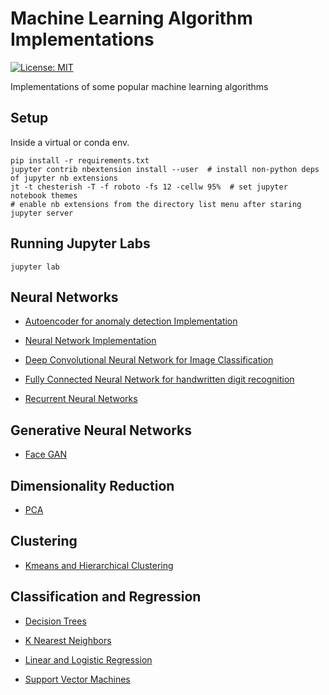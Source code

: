 # Machine Learning Algorithm Implementations

[![License: MIT](https://img.shields.io/badge/License-MIT-yellow.svg)](https://opensource.org/licenses/MIT)

Implementations of some popular machine learning algorithms

## Setup

Inside a virtual or conda env.

```shell
pip install -r requirements.txt
jupyter contrib nbextension install --user  # install non-python deps of jupyter nb extensions
jt -t chesterish -T -f roboto -fs 12 -cellw 95%  # set jupyter notebook themes
# enable nb extensions from the directory list menu after staring jupyter server
```

## Running Jupyter Labs

```shell
jupyter lab
```

## Neural Networks

-   [Autoencoder for anomaly detection Implementation](ml_autoencoder)

-   [Neural Network Implementation](ml_neural_networks)

-   [Deep Convolutional Neural Network for Image Classification](ml_deep_cnn_image_classification)

-   [Fully Connected Neural Network for handwritten digit recognition](ml_fcn_handwritten_digit_recognition)

-   [Recurrent Neural Networks](ml_rnn)

## Generative Neural Networks

-   [Face GAN](ml_gan_human_face_snthesis)

## Dimensionality Reduction

-   [PCA](ml_pca)

## Clustering

-   [Kmeans and Hierarchical Clustering](ml_kmeans_and_hierarchical_clustering)

## Classification and Regression

-   [Decision Trees](ml_decision_trees)

-   [K Nearest Neighbors](ml_knn)

-   [Linear and Logistic Regression](ml_linear_logistic_regression)

-   [Support Vector Machines](ml_svm)
